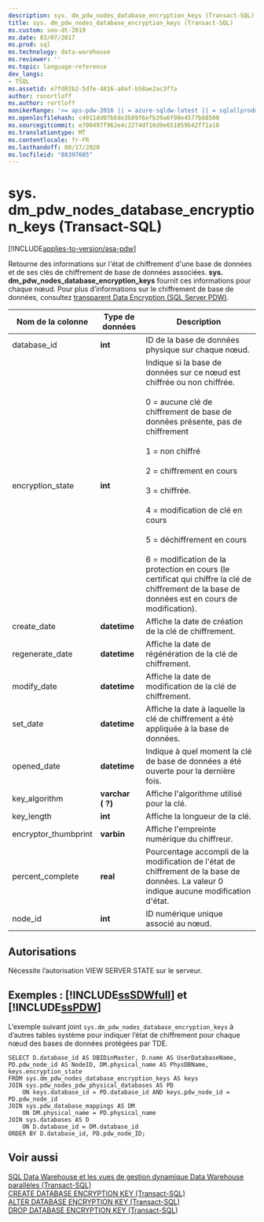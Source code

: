 ```yaml
---
description: sys. dm_pdw_nodes_database_encryption_keys (Transact-SQL)
title: sys. dm_pdw_nodes_database_encryption_keys (Transact-SQL)
ms.custom: seo-dt-2019
ms.date: 03/07/2017
ms.prod: sql
ms.technology: data-warehouse
ms.reviewer: ''
ms.topic: language-reference
dev_langs:
- TSQL
ms.assetid: e7fd02b2-5d7e-4816-a0af-b58ae2ac3f7a
author: ronortloff
ms.author: rortloff
monikerRange: '>= aps-pdw-2016 || = azure-sqldw-latest || = sqlallproducts-allversions'
ms.openlocfilehash: c4011dd07b6de3b89f6efb39a6f98e4577b88500
ms.sourcegitcommit: e700497f962e4c2274df16d9e651059b42ff1a10
ms.translationtype: MT
ms.contentlocale: fr-FR
ms.lasthandoff: 08/17/2020
ms.locfileid: "88397605"
---
```

# <a name="sysdm_pdw_nodes_database_encryption_keys-transact-sql"></a>sys. dm_pdw_nodes_database_encryption_keys (Transact-SQL)
[!INCLUDE[applies-to-version/asa-pdw](../../includes/applies-to-version/asa-pdw.md)]

  Retourne des informations sur l'état de chiffrement d'une base de données et de ses clés de chiffrement de base de données associées. **sys. dm_pdw_nodes_database_encryption_keys** fournit ces informations pour chaque nœud. Pour plus d’informations sur le chiffrement de base de données, consultez [transparent Data Encryption (SQL Server PDW)](../../analytics-platform-system/transparent-data-encryption.md).  
  
|Nom de la colonne|Type de données|Description|  
|-----------------|---------------|-----------------|  
|database_id|**int**|ID de la base de données physique sur chaque nœud.|  
|encryption_state|**int**|Indique si la base de données sur ce nœud est chiffrée ou non chiffrée.<br /><br /> 0 = aucune clé de chiffrement de base de données présente, pas de chiffrement<br /><br /> 1 = non chiffré<br /><br /> 2 = chiffrement en cours<br /><br /> 3 = chiffrée.<br /><br /> 4 = modification de clé en cours<br /><br /> 5 = déchiffrement en cours<br /><br /> 6 = modification de la protection en cours (le certificat qui chiffre la clé de chiffrement de la base de données est en cours de modification).|  
|create_date|**datetime**|Affiche la date de création de la clé de chiffrement.|  
|regenerate_date|**datetime**|Affiche la date de régénération de la clé de chiffrement.|  
|modify_date|**datetime**|Affiche la date de modification de la clé de chiffrement.|  
|set_date|**datetime**|Affiche la date à laquelle la clé de chiffrement a été appliquée à la base de données.|  
|opened_date|**datetime**|Indique à quel moment la clé de base de données a été ouverte pour la dernière fois.|  
|key_algorithm|**varchar ( ?)**|Affiche l'algorithme utilisé pour la clé.|  
|key_length|**int**|Affiche la longueur de la clé.|  
|encryptor_thumbprint|**varbin**|Affiche l'empreinte numérique du chiffreur.|  
|percent_complete|**real**|Pourcentage accompli de la modification de l'état de chiffrement de la base de données. La valeur 0 indique aucune modification d'état.|  
|node_id|**int**|ID numérique unique associé au nœud.|  
  
## <a name="permissions"></a>Autorisations  
 Nécessite l’autorisation VIEW SERVER STATE sur le serveur.  
  
## <a name="examples-sssdwfull-and-sspdw"></a>Exemples : [!INCLUDE[ssSDWfull](../../includes/sssdwfull-md.md)] et [!INCLUDE[ssPDW](../../includes/sspdw-md.md)]  
 L’exemple suivant joint `sys.dm_pdw_nodes_database_encryption_keys` à d’autres tables système pour indiquer l’état de chiffrement pour chaque nœud des bases de données protégées par TDE.  
  
```  
SELECT D.database_id AS DBIDinMaster, D.name AS UserDatabaseName,   
PD.pdw_node_id AS NodeID, DM.physical_name AS PhysDBName,   
keys.encryption_state  
FROM sys.dm_pdw_nodes_database_encryption_keys AS keys  
JOIN sys.pdw_nodes_pdw_physical_databases AS PD  
    ON keys.database_id = PD.database_id AND keys.pdw_node_id = PD.pdw_node_id  
JOIN sys.pdw_database_mappings AS DM  
    ON DM.physical_name = PD.physical_name  
JOIN sys.databases AS D  
    ON D.database_id = DM.database_id  
ORDER BY D.database_id, PD.pdw_node_ID;  
```  
  
## <a name="see-also"></a>Voir aussi  
 [SQL Data Warehouse et les vues de gestion dynamique Data Warehouse parallèles &#40;Transact-SQL&#41;](../../relational-databases/system-dynamic-management-views/sql-and-parallel-data-warehouse-dynamic-management-views.md)   
 [CREATE DATABASE ENCRYPTION KEY &#40;Transact-SQL&#41;](../../t-sql/statements/create-database-encryption-key-transact-sql.md)   
 [ALTER DATABASE ENCRYPTION KEY &#40;Transact-SQL&#41;](../../t-sql/statements/alter-database-encryption-key-transact-sql.md)   
 [DROP DATABASE ENCRYPTION KEY &#40;Transact-SQL&#41;](../../t-sql/statements/drop-database-encryption-key-transact-sql.md)  
  
  

